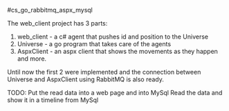 #cs_go_rabbitmq_aspx_mysql

The web_client project has 3 parts:
1. web_client - a c# agent that pushes id and position to the Universe
2. Universe - a go program that takes care of the agents
3. AspxClient - an aspx client that shows the movements as they happen and more.

Until now the first 2 were implemented and the connection between Universe and AspxClient using RabbitMQ is also ready.

TODO:
Put the read data into a web page and into MySql
Read the data and show it in a timeline from MySql 
